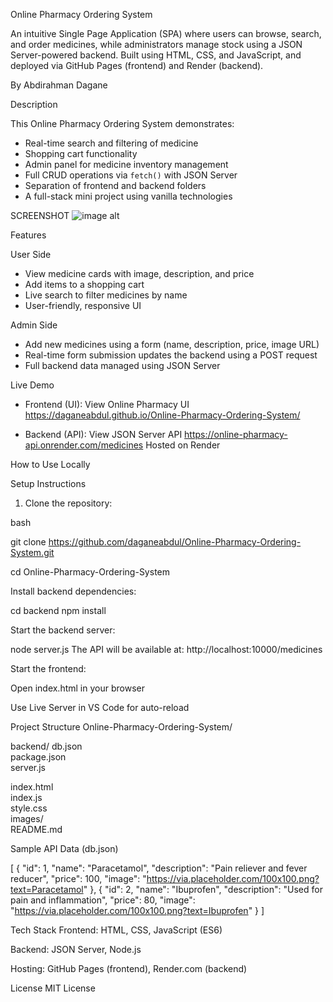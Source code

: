 
Online Pharmacy Ordering System

An intuitive Single Page Application (SPA) where users can browse, search, and order medicines, while administrators manage stock using a  JSON Server-powered backend. Built using  HTML, CSS, and JavaScript, and deployed via  GitHub Pages (frontend) and  Render  (backend).

By Abdirahman Dagane



Description

This Online Pharmacy Ordering System demonstrates:

- Real-time search and filtering of medicine
- Shopping cart functionality
- Admin panel for medicine inventory management
- Full CRUD operations via `fetch()` with JSON Server
- Separation of frontend and backend folders
- A full-stack mini project using vanilla technologies


SCREENSHOT
 ![image alt]()

 
Features

User Side

- View medicine cards with image, description, and price
- Add items to a shopping cart
- Live search to filter medicines by name
- User-friendly, responsive UI

Admin Side

- Add new medicines using a form (name, description, price, image URL)
- Real-time form submission updates the backend using a  POST request
- Full backend data managed using  JSON Server



Live Demo

- Frontend (UI):  View Online Pharmacy UI 
         https://daganeabdul.github.io/Online-Pharmacy-Ordering-System/ 

- Backend (API): View JSON Server API
        https://online-pharmacy-api.onrender.com/medicines     Hosted on Render



How to Use Locally

Setup Instructions

1. Clone the repository:

  bash

   git clone https://github.com/daganeabdul/Online-Pharmacy-Ordering-System.git

   cd Online-Pharmacy-Ordering-System

Install backend dependencies:

 cd backend
 npm install


Start the backend server:

 node server.js
 The API will be available at:
  http://localhost:10000/medicines


Start the frontend:


Open index.html in your browser
 


Use Live Server in VS Code for auto-reload



 Project Structure
Online-Pharmacy-Ordering-System/

 backend/
     db.json          
     package.json     
      server.js      

 index.html       
 index.js           
 style.css            
 images/             
 README.md          


Sample API Data (db.json)

[
  {
    "id": 1,
    "name": "Paracetamol",
    "description": "Pain reliever and fever reducer",
    "price": 100,
    "image": "https://via.placeholder.com/100x100.png?text=Paracetamol"
  },
  {
    "id": 2,
    "name": "Ibuprofen",
    "description": "Used for pain and inflammation",
    "price": 80,
    "image": "https://via.placeholder.com/100x100.png?text=Ibuprofen"
  }
]


 Tech Stack
Frontend: HTML, CSS, JavaScript (ES6)


Backend: JSON Server, Node.js


Hosting: GitHub Pages (frontend), Render.com (backend)




License
MIT License






